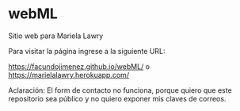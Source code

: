 # webML
Sitio web para Mariela Lawry

Para visitar la página ingrese a la siguiente URL:

https://facundojimenez.github.io/webML/ o https://marielalawry.herokuapp.com/

Aclaración: El form de contacto no funciona, porque quiero que este repositorio sea público y no quiero exponer mis claves de correos.

